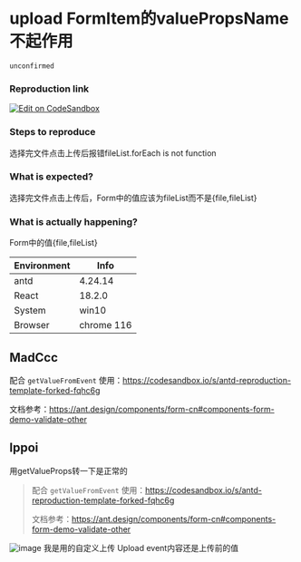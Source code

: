 # upload FormItem的valuePropsName不起作用

`unconfirmed`

### Reproduction link

[![Edit on CodeSandbox](https://codesandbox.io/static/img/play-codesandbox.svg)](https://codesandbox.io/s/antd-reproduction-template-forked-2y6m7z?file=/index.js:357-360)

### Steps to reproduce

选择完文件点击上传后报错fileList.forEach is not function

### What is expected?

选择完文件点击上传后，Form中的值应该为fileList而不是{file,fileList}

### What is actually happening?

Form中的值{file,fileList}

| Environment | Info       |
| ----------- | ---------- |
| antd        | 4.24.14    |
| React       | 18.2.0     |
| System      | win10      |
| Browser     | chrome 116 |

<!-- generated by ant-design-issue-helper. DO NOT REMOVE -->

## MadCcc

配合 `getValueFromEvent` 使用：https://codesandbox.io/s/antd-reproduction-template-forked-fqhc6g

文档参考：https://ant.design/components/form-cn#components-form-demo-validate-other

## lppoi

用getValueProps转一下是正常的

> 配合 `getValueFromEvent` 使用：https://codesandbox.io/s/antd-reproduction-template-forked-fqhc6g
>
> 文档参考：https://ant.design/components/form-cn#components-form-demo-validate-other

![image](https://github.com/ant-design/ant-design/assets/64509267/0f602c9d-caef-4559-9da2-9158e30f1297)
我是用的自定义上传 Upload event内容还是上传前的值
